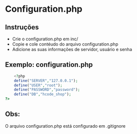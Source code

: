 Configuration.php
===

Instruções
---
-	Crie o configuration.php em inc/
-	Copie e cole contéudo do arquivo configuration.php
-	Adicione as  suas informações de servidor, usuário e senha



Exemplo: configuration.php
---
```php
	<?php  
	define("SERVER","127.0.0.1");
	define("USER","root");
	define("PASSWORD","password");
	define("DB","hcode_shop");
?>
```

Obs:
---
O arquivo configuration.php está configurado em .gitignore
